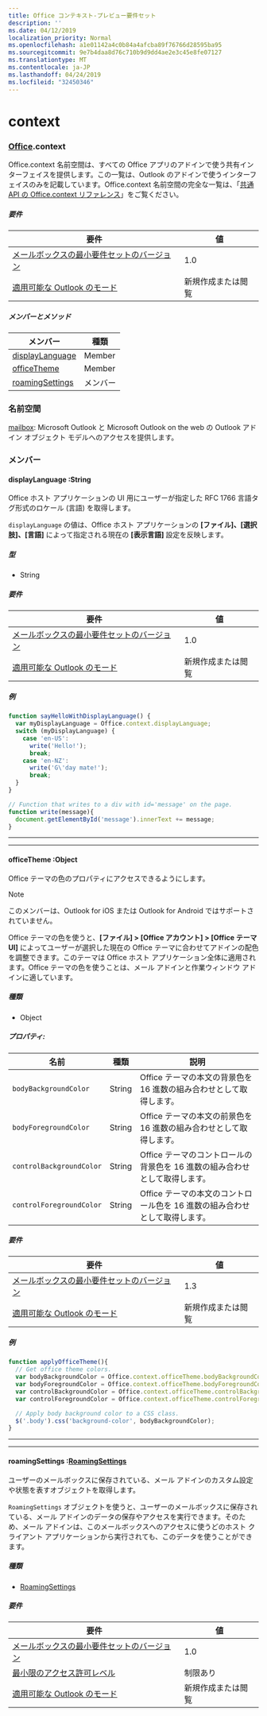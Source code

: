 ```yaml
---
title: Office コンテキスト-プレビュー要件セット
description: ''
ms.date: 04/12/2019
localization_priority: Normal
ms.openlocfilehash: a1e01142a4c0b84a4afcba89f76766d28595ba95
ms.sourcegitcommit: 9e7b4daa8d76c710b9d9dd4ae2e3c45e8fe07127
ms.translationtype: MT
ms.contentlocale: ja-JP
ms.lasthandoff: 04/24/2019
ms.locfileid: "32450346"
---
```

# <a name="context"></a>context

### <a name="officeofficemdcontext"></a>[Office](Office.md).context

Office.context 名前空間は、すべての Office アプリのアドインで使う共有インターフェイスを提供します。この一覧は、Outlook のアドインで使うインターフェイスのみを記載しています。Office.context 名前空間の完全な一覧は、「[共通 API の Office.context リファレンス](/javascript/api/office/office.context)」をご覧ください。

##### <a name="requirements"></a>要件

|要件| 値|
|---|---|
|[メールボックスの最小要件セットのバージョン](/office/dev/add-ins/reference/requirement-sets/outlook-api-requirement-sets)| 1.0|
|[適用可能な Outlook のモード](/outlook/add-ins/#extension-points)| 新規作成または閲覧|

##### <a name="members-and-methods"></a>メンバーとメソッド

| メンバー | 種類 |
|--------|------|
| [displayLanguage](#displaylanguage-string) | Member |
| [officeTheme](#officetheme-object) | Member |
| [roamingSettings](#roamingsettings-roamingsettings) | メンバー |

### <a name="namespaces"></a>名前空間

[mailbox](office.context.mailbox.md): Microsoft Outlook と Microsoft Outlook on the web の Outlook アドイン オブジェクト モデルへのアクセスを提供します。

### <a name="members"></a>メンバー

####  <a name="displaylanguage-string"></a>displayLanguage :String

Office ホスト アプリケーションの UI 用にユーザーが指定した RFC 1766 言語タグ形式のロケール (言語) を取得します。

`displayLanguage` の値は、Office ホスト アプリケーションの **[ファイル]、[選択肢]、[言語]** によって指定される現在の **[表示言語]** 設定を反映します。

##### <a name="type"></a>型

*   String

##### <a name="requirements"></a>要件

|要件| 値|
|---|---|
|[メールボックスの最小要件セットのバージョン](/office/dev/add-ins/reference/requirement-sets/outlook-api-requirement-sets)| 1.0|
|[適用可能な Outlook のモード](/outlook/add-ins/#extension-points)| 新規作成または閲覧|

##### <a name="example"></a>例

```javascript
function sayHelloWithDisplayLanguage() {
  var myDisplayLanguage = Office.context.displayLanguage;
  switch (myDisplayLanguage) {
    case 'en-US':
      write('Hello!');
      break;
    case 'en-NZ':
      write('G\'day mate!');
      break;
  }
}

// Function that writes to a div with id='message' on the page.
function write(message){
  document.getElementById('message').innerText += message;
}
```

---
---

####  <a name="officetheme-object"></a>officeTheme :Object

Office テーマの色のプロパティにアクセスできるようにします。

> [!NOTE]
> このメンバーは、Outlook for iOS または Outlook for Android ではサポートされていません。

Office テーマの色を使うと、**[ファイル] > [Office アカウント] > [Office テーマ UI]** によってユーザーが選択した現在の Office テーマに合わせてアドインの配色を調整できます。このテーマは Office ホスト アプリケーション全体に適用されます。Office テーマの色を使うことは、メール アドインと作業ウィンドウ アドインに適しています。

##### <a name="type"></a>種類

*   Object

##### <a name="properties"></a>プロパティ:

|名前| 種類| 説明|
|---|---|---|
|`bodyBackgroundColor`| String|Office テーマの本文の背景色を 16 進数の組み合わせとして取得します。|
|`bodyForegroundColor`| String|Office テーマの本文の前景色を 16 進数の組み合わせとして取得します。|
|`controlBackgroundColor`| String|Office テーマのコントロールの背景色を 16 進数の組み合わせとして取得します。|
|`controlForegroundColor`| String|Office テーマの本文のコントロール色を 16 進数の組み合わせとして取得します。|

##### <a name="requirements"></a>要件

|要件| 値|
|---|---|
|[メールボックスの最小要件セットのバージョン](/office/dev/add-ins/reference/requirement-sets/outlook-api-requirement-sets)| 1.3|
|[適用可能な Outlook のモード](/outlook/add-ins/#extension-points)| 新規作成または閲覧|

##### <a name="example"></a>例

```javascript
function applyOfficeTheme(){
  // Get office theme colors.
  var bodyBackgroundColor = Office.context.officeTheme.bodyBackgroundColor;
  var bodyForegroundColor = Office.context.officeTheme.bodyForegroundColor;
  var controlBackgroundColor = Office.context.officeTheme.controlBackgroundColor
  var controlForegroundColor = Office.context.officeTheme.controlForegroundColor;

  // Apply body background color to a CSS class.
  $('.body').css('background-color', bodyBackgroundColor);
}
```

---
---

####  <a name="roamingsettings-roamingsettingsjavascriptapioutlookofficeroamingsettings"></a>roamingSettings :[RoamingSettings](/javascript/api/outlook/office.RoamingSettings)

ユーザーのメールボックスに保存されている、メール アドインのカスタム設定や状態を表すオブジェクトを取得します。

`RoamingSettings` オブジェクトを使うと、ユーザーのメールボックスに保存されている、メール アドインのデータの保存やアクセスを実行できます。そのため、メール アドインは、このメールボックスへのアクセスに使うどのホスト クライアント アプリケーションから実行されても、このデータを使うことができます。

##### <a name="type"></a>種類

*   [RoamingSettings](/javascript/api/outlook/office.RoamingSettings)

##### <a name="requirements"></a>要件

|要件| 値|
|---|---|
|[メールボックスの最小要件セットのバージョン](/office/dev/add-ins/reference/requirement-sets/outlook-api-requirement-sets)| 1.0|
|[最小限のアクセス許可レベル](/outlook/add-ins/understanding-outlook-add-in-permissions)| 制限あり|
|[適用可能な Outlook のモード](/outlook/add-ins/#extension-points)| 新規作成または閲覧|
